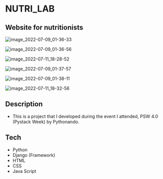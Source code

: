 # NUTRI_LAB
## Website for nutritionists

![image_2022-07-09_01-36-33](https://user-images.githubusercontent.com/84747204/178309740-38c3c6fe-5470-4219-b78f-712c6b7d1541.png)

![image_2022-07-09_01-36-56](https://user-images.githubusercontent.com/84747204/178309776-dc37b457-8a3a-4814-9d4b-ce0fe78264c8.png)

![image_2022-07-11_18-28-52](https://user-images.githubusercontent.com/84747204/178309874-072e508f-eee8-46e8-8f33-76970814d885.png)

![image_2022-07-09_01-37-57](https://user-images.githubusercontent.com/84747204/178311164-dc66ded4-baca-47ea-a413-a69170237eae.png)

![image_2022-07-09_01-38-11](https://user-images.githubusercontent.com/84747204/178311001-73542fb1-2b95-4c2f-95e2-2274eb6b22fa.png)

![image_2022-07-11_18-32-56](https://user-images.githubusercontent.com/84747204/178311578-b901d3da-77c0-4ded-9d5b-2fcb6464905a.png)

## Description
* This is a project that I developed during the event I attended, PSW 4.0 (Pystack Week) by Pythonando.

## Tech 
* Python
* Django (Framework)
* HTML
* CSS
* Java Script
